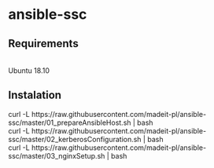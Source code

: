 # ansible-ssc

<h2> Requirements </h2> <br/>
	Ubuntu 18.10
<h2>Instalation</h2>
	curl -L https://raw.githubusercontent.com/madeit-pl/ansible-ssc/master/01_prepareAnsibleHost.sh | bash<br/>
	curl -L https://raw.githubusercontent.com/madeit-pl/ansible-ssc/master/02_kerberosConfiguration.sh | bash<br/>
	curl -L https://raw.githubusercontent.com/madeit-pl/ansible-ssc/master/03_nginxSetup.sh | bash<br/>
